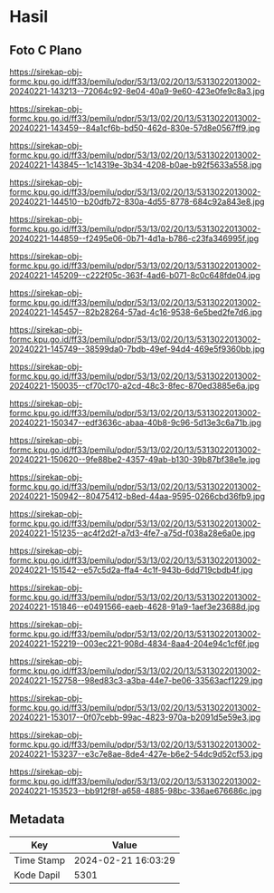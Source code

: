 # Hasil

## Foto C Plano

https://sirekap-obj-formc.kpu.go.id/ff33/pemilu/pdpr/53/13/02/20/13/5313022013002-20240221-143213--72064c92-8e04-40a9-9e60-423e0fe9c8a3.jpg

https://sirekap-obj-formc.kpu.go.id/ff33/pemilu/pdpr/53/13/02/20/13/5313022013002-20240221-143459--84a1cf6b-bd50-462d-830e-57d8e0567ff9.jpg

https://sirekap-obj-formc.kpu.go.id/ff33/pemilu/pdpr/53/13/02/20/13/5313022013002-20240221-143845--1c14319e-3b34-4208-b0ae-b92f5633a558.jpg

https://sirekap-obj-formc.kpu.go.id/ff33/pemilu/pdpr/53/13/02/20/13/5313022013002-20240221-144510--b20dfb72-830a-4d55-8778-684c92a843e8.jpg

https://sirekap-obj-formc.kpu.go.id/ff33/pemilu/pdpr/53/13/02/20/13/5313022013002-20240221-144859--f2495e06-0b71-4d1a-b786-c23fa346995f.jpg

https://sirekap-obj-formc.kpu.go.id/ff33/pemilu/pdpr/53/13/02/20/13/5313022013002-20240221-145209--c222f05c-363f-4ad6-b071-8c0c648fde04.jpg

https://sirekap-obj-formc.kpu.go.id/ff33/pemilu/pdpr/53/13/02/20/13/5313022013002-20240221-145457--82b28264-57ad-4c16-9538-6e5bed2fe7d6.jpg

https://sirekap-obj-formc.kpu.go.id/ff33/pemilu/pdpr/53/13/02/20/13/5313022013002-20240221-145749--38599da0-7bdb-49ef-94d4-469e5f9360bb.jpg

https://sirekap-obj-formc.kpu.go.id/ff33/pemilu/pdpr/53/13/02/20/13/5313022013002-20240221-150035--cf70c170-a2cd-48c3-8fec-870ed3885e6a.jpg

https://sirekap-obj-formc.kpu.go.id/ff33/pemilu/pdpr/53/13/02/20/13/5313022013002-20240221-150347--edf3636c-abaa-40b8-9c96-5d13e3c6a71b.jpg

https://sirekap-obj-formc.kpu.go.id/ff33/pemilu/pdpr/53/13/02/20/13/5313022013002-20240221-150620--9fe88be2-4357-49ab-b130-39b87bf38e1e.jpg

https://sirekap-obj-formc.kpu.go.id/ff33/pemilu/pdpr/53/13/02/20/13/5313022013002-20240221-150942--80475412-b8ed-44aa-9595-0266cbd36fb9.jpg

https://sirekap-obj-formc.kpu.go.id/ff33/pemilu/pdpr/53/13/02/20/13/5313022013002-20240221-151235--ac4f2d2f-a7d3-4fe7-a75d-f038a28e6a0e.jpg

https://sirekap-obj-formc.kpu.go.id/ff33/pemilu/pdpr/53/13/02/20/13/5313022013002-20240221-151542--e57c5d2a-ffa4-4c1f-943b-6dd719cbdb4f.jpg

https://sirekap-obj-formc.kpu.go.id/ff33/pemilu/pdpr/53/13/02/20/13/5313022013002-20240221-151846--e0491566-eaeb-4628-91a9-1aef3e23688d.jpg

https://sirekap-obj-formc.kpu.go.id/ff33/pemilu/pdpr/53/13/02/20/13/5313022013002-20240221-152219--003ec221-908d-4834-8aa4-204e94c1cf6f.jpg

https://sirekap-obj-formc.kpu.go.id/ff33/pemilu/pdpr/53/13/02/20/13/5313022013002-20240221-152758--98ed83c3-a3ba-44e7-be06-33563acf1229.jpg

https://sirekap-obj-formc.kpu.go.id/ff33/pemilu/pdpr/53/13/02/20/13/5313022013002-20240221-153017--0f07cebb-99ac-4823-970a-b2091d5e59e3.jpg

https://sirekap-obj-formc.kpu.go.id/ff33/pemilu/pdpr/53/13/02/20/13/5313022013002-20240221-153237--e3c7e8ae-8de4-427e-b6e2-54dc9d52cf53.jpg

https://sirekap-obj-formc.kpu.go.id/ff33/pemilu/pdpr/53/13/02/20/13/5313022013002-20240221-153523--bb912f8f-a658-4885-98bc-336ae676686c.jpg


## Metadata

| Key        | Value               |
| ---------- | ------------------- |
| Time Stamp | 2024-02-21 16:03:29 |
| Kode Dapil | 5301                |



